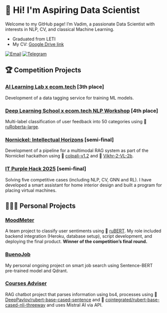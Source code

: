 # 👋 Hi! I'm Aspiring Data Scientist  

Welcome to my GitHub page! I’m Vadim, a passionate Data Scientist with interests in NLP, CV, and classical Machine Learning. 

* Graduated from LETI
* My CV: [Google Drive link](https://drive.google.com/file/d/1nZ8v4ksXhvnaTy2tCzCKfiBUiBK7af0Y/view?usp=drive_link)

[![Email](https://img.shields.io/badge/-Email-D14836?style=flat&logo=Gmail&logoColor=white)](mailto:metanovus@mail.ru) 
[![Telegram](https://img.shields.io/badge/-Telegram-2CA5E0?style=flat&logo=Telegram&logoColor=white)](https://t.me/samoilov_vadim)

## 🏆 Competition Projects  

### [AI Learning Lab x ecom.tech](https://github.com/metanovus/ecom-tech-label-comp) [3th place]
Development of a data tagging service for training ML models.

### [Deep Learning School x ecom.tech NLP Workshop](https://github.com/metanovus/ecom-tech-nlp-comp) [4th place]
Multi-label classification of user feedback into 50 categories using 🤗 [ruRoberta-large](https://huggingface.co/ai-forever/ruRoberta-large).  

### [Nornickel: Intellectual Horizons](https://github.com/metanovus/nornikel-rag-2024) [semi-final]
Development of a pipeline for a multimodal RAG system as part of the Nornickel hackathon using 🤗 [colpali-v1.2](https://huggingface.co/vidore/colpali-v1.2) and 🤗 [Vikhr-2-VL-2b](https://huggingface.co/Vikhrmodels/Vikhr-2-VL-2b-Instruct-experimental).

### [IT Purple Hack 2025](https://github.com/metanovus/it-purple-hack-2025) [semi-final]
Solving five competitive cases (including NLP, CV, GNN and RL). I have developed a smart assistant for home interior design and built a program for placing virtual machines.

## 👩🏻‍💻 Personal Projects

### [MoodMeter](https://github.com/metanovus/MoodMeter)  
A team project to classify user sentiments using 🤗 [ruBERT](https://huggingface.co/blanchefort/rubert-base-cased-sentiment-rurewiews). My role included backend integration (Heroku, database setup), script development, and deploying the final product. **Winner of the competition’s final round.**

### [BuenoJob](https://github.com/metanovus/bueno-job)
My personal ongoing project on smart job search using Sentence-BERT pre-trained model and Qdrant.

### [Courses Adviser](https://github.com/metanovus/rag-courses-advicer)
RAG chatbot project that parses information using bs4, processes using 🤗 [DeepPavlov/rubert-base-cased-sentence](https://huggingface.co/DeepPavlov/rubert-base-cased-sentence) and 🤗 [cointegrated/rubert-base-cased-nli-threeway](https://huggingface.co/cointegrated/rubert-base-cased-nli-threeway) and uses Mistral AI via API.
